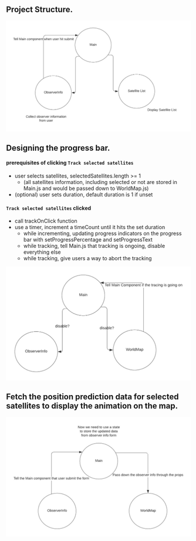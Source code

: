 ## Project Structure.
![alt text](https://github.com/SHUYAN99/tracksatellites/blob/main/pictures/structure1.png?raw=true)

## Designing the progress bar.
#### prerequisites of clicking `Track selected satellites`
- user selects satellites, selectedSatellites.length >= 1
  - (all satellites information, including selected or not are stored in Main.js and would be passed down to WorldMap.js)
- (optional) user sets duration, default duration is 1 if unset
#### `Track selected satellites` clicked
- call trackOnClick function
- use a timer, increment a timeCount until it hits the set duration
  - while incrementing, updating progress indicators on the progress bar with setProgressPercentage and setProgressText
  - while tracking, tell Main.js that tracking is ongoing, disable everything else
  - while tracking, give users a way to abort the tracking

![alt text](https://github.com/SHUYAN99/tracksatellites/blob/main/pictures/structure2.png?raw=true)

## Fetch the position prediction data for selected satellites to display the animation on the map.
![alt text](https://github.com/SHUYAN99/tracksatellites/blob/main/pictures/structure3.png?raw=true)